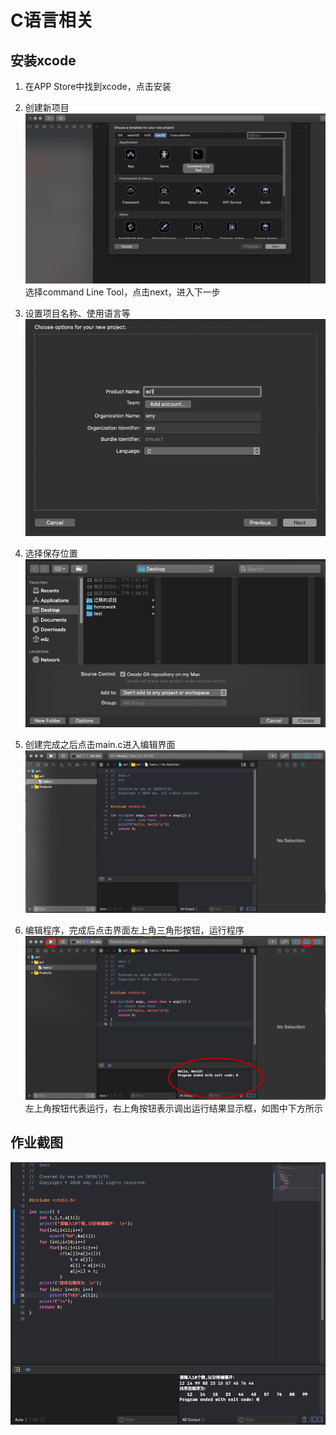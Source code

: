 # C语言相关

## 安装xcode
1. 在APP Store中找到xcode，点击安装

1. 创建新项目
![](./picture/创建新项目步骤1.png)
选择command Line Tool，点击next，进入下一步

1. 设置项目名称、使用语言等
![](./picture/创建新项目步骤2.png)

1. 选择保存位置
![](./picture/创建新项目步骤3.png)

1. 创建完成之后点击main.c进入编辑界面
![](./picture/创建新项目步骤4.png)

1. 编辑程序，完成后点击界面左上角三角形按钮，运行程序
![](./picture/创建新项目步骤5.png)
左上角按钮代表运行，右上角按钮表示调出运行结果显示框，如图中下方所示


## 作业截图
![](./picture/冒泡排序截图.png)


